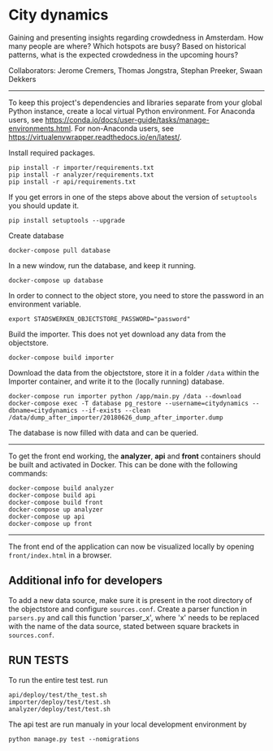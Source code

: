 # City dynamics #

Gaining and presenting insights regarding crowdedness in Amsterdam. How many people are where? Which hotspots are busy? Based on historical patterns, what is the expected crowdedness in the upcoming hours?

Collaborators: Jerome Cremers, Thomas Jongstra, Stephan Preeker, Swaan Dekkers

---

To keep this project's dependencies and libraries separate from your global Python instance, create a local virtual Python environment. For Anaconda users, see https://conda.io/docs/user-guide/tasks/manage-environments.html. For non-Anaconda users, see https://virtualenvwrapper.readthedocs.io/en/latest/.

Install required packages.

```
pip install -r importer/requirements.txt
pip install -r analyzer/requirements.txt
pip install -r api/requirements.txt
```

If you get errors in one of the steps above about the version of `setuptools` you should update it.

```
pip install setuptools --upgrade
```


Create database

```
docker-compose pull database
```

In a new window, run the database, and keep it running.

```
docker-compose up database
```

In order to connect to the object store, you need to store the password in an environment variable.

```
export STADSWERKEN_OBJECTSTORE_PASSWORD="password"
```

Build the importer. This does not yet download any data from the objectstore.

```
docker-compose build importer
```

Download the data from the objectstore, store it in a folder `/data` within the Importer container, and write it to the (locally running) database.

```
docker-compose run importer python /app/main.py /data --download
docker-compose exec -T database pg_restore --username=citydynamics --dbname=citydynamics --if-exists --clean /data/dump_after_importer/20180626_dump_after_importer.dump
```

The database is now filled with data and can be queried.

---

To get the front end working, the **analyzer**, **api** and **front** containers should be built and activated in Docker. This can be done with the following commands:

```
docker-compose build analyzer
docker-compose build api
docker-compose build front
docker-compose up analyzer
docker-compose up api
docker-compose up front
```
---

The front end of the application can now be visualized locally by opening `front/index.html` in a browser.

## Additional info for developers ##

To add a new data source, make sure it is present in the root directory of the objectstore and configure `sources.conf`.
Create a parser function in `parsers.py` and call this function 'parser_x', where 'x' needs to be replaced with the name of the data source, stated between square brackets in `sources.conf`.

## RUN TESTS ##

To run the entire test test. run 
```
api/deploy/test/the_test.sh
importer/deploy/test/test.sh
analyzer/deploy/test/test.sh
```

The api test are run manualy in your local development environment by
```
python manage.py test --nomigrations
```

